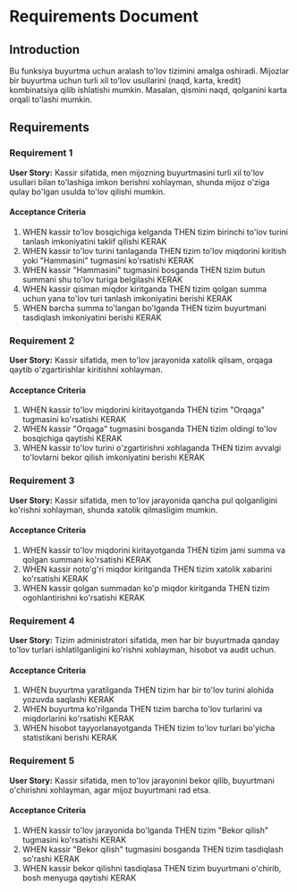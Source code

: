 # Requirements Document

## Introduction

Bu funksiya buyurtma uchun aralash to'lov tizimini amalga oshiradi. Mijozlar bir buyurtma uchun turli xil to'lov usullarini (naqd, karta, kredit) kombinatsiya qilib ishlatishi mumkin. Masalan, qismini naqd, qolganini karta orqali to'lashi mumkin.

## Requirements

### Requirement 1

**User Story:** Kassir sifatida, men mijozning buyurtmasini turli xil to'lov usullari bilan to'lashiga imkon berishni xohlayman, shunda mijoz o'ziga qulay bo'lgan usulda to'lov qilishi mumkin.

#### Acceptance Criteria

1. WHEN kassir to'lov bosqichiga kelganda THEN tizim birinchi to'lov turini tanlash imkoniyatini taklif qilishi KERAK
2. WHEN kassir to'lov turini tanlaganda THEN tizim to'lov miqdorini kiritish yoki "Hammasini" tugmasini ko'rsatishi KERAK
3. WHEN kassir "Hammasini" tugmasini bosganda THEN tizim butun summani shu to'lov turiga belgilashi KERAK
4. WHEN kassir qisman miqdor kiritganda THEN tizim qolgan summa uchun yana to'lov turi tanlash imkoniyatini berishi KERAK
5. WHEN barcha summa to'langan bo'lganda THEN tizim buyurtmani tasdiqlash imkoniyatini berishi KERAK

### Requirement 2

**User Story:** Kassir sifatida, men to'lov jarayonida xatolik qilsam, orqaga qaytib o'zgartirishlar kiritishni xohlayman.

#### Acceptance Criteria

1. WHEN kassir to'lov miqdorini kiritayotganda THEN tizim "Orqaga" tugmasini ko'rsatishi KERAK
2. WHEN kassir "Orqaga" tugmasini bosganda THEN tizim oldingi to'lov bosqichiga qaytishi KERAK
3. WHEN kassir to'lov turini o'zgartirishni xohlaganda THEN tizim avvalgi to'lovlarni bekor qilish imkoniyatini berishi KERAK

### Requirement 3

**User Story:** Kassir sifatida, men to'lov jarayonida qancha pul qolganligini ko'rishni xohlayman, shunda xatolik qilmasligim mumkin.

#### Acceptance Criteria

1. WHEN kassir to'lov miqdorini kiritayotganda THEN tizim jami summa va qolgan summani ko'rsatishi KERAK
2. WHEN kassir noto'g'ri miqdor kiritganda THEN tizim xatolik xabarini ko'rsatishi KERAK
3. WHEN kassir qolgan summadan ko'p miqdor kiritganda THEN tizim ogohlantirishni ko'rsatishi KERAK

### Requirement 4

**User Story:** Tizim administratori sifatida, men har bir buyurtmada qanday to'lov turlari ishlatilganligini ko'rishni xohlayman, hisobot va audit uchun.

#### Acceptance Criteria

1. WHEN buyurtma yaratilganda THEN tizim har bir to'lov turini alohida yozuvda saqlashi KERAK
2. WHEN buyurtma ko'rilganda THEN tizim barcha to'lov turlarini va miqdorlarini ko'rsatishi KERAK
3. WHEN hisobot tayyorlanayotganda THEN tizim to'lov turlari bo'yicha statistikani berishi KERAK

### Requirement 5

**User Story:** Kassir sifatida, men to'lov jarayonini bekor qilib, buyurtmani o'chirishni xohlayman, agar mijoz buyurtmani rad etsa.

#### Acceptance Criteria

1. WHEN kassir to'lov jarayonida bo'lganda THEN tizim "Bekor qilish" tugmasini ko'rsatishi KERAK
2. WHEN kassir "Bekor qilish" tugmasini bosganda THEN tizim tasdiqlash so'rashi KERAK
3. WHEN kassir bekor qilishni tasdiqlasa THEN tizim buyurtmani o'chirib, bosh menyuga qaytishi KERAK